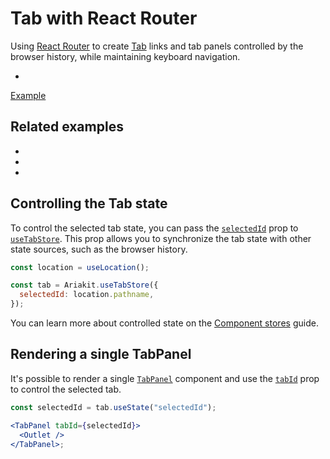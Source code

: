 # Tab with React Router

<p data-description>
  Using <a href="https://reactrouter.com/">React Router</a> to create <a href="/components/tab">Tab</a> links and tab panels controlled by the browser history, while maintaining keyboard navigation.
</p>

<div data-cards="components">

- [](/components/tab)

</div>

<a href="./index.tsx" data-playground>Example</a>

## Related examples

<div data-cards="examples">

- [](/examples/dialog-react-router)
- [](/examples/tab-next-router)
- [](/examples/dialog-next-router)

</div>

## Controlling the Tab state

To control the selected tab state, you can pass the [`selectedId`](/apis/tab-store#selectedid) prop to [`useTabStore`](/apis/tab-store). This prop allows you to synchronize the tab state with other state sources, such as the browser history.

```jsx {4}
const location = useLocation();

const tab = Ariakit.useTabStore({
  selectedId: location.pathname,
});
```

You can learn more about controlled state on the [Component stores](/guide/component-stores#controlled-state) guide.

## Rendering a single TabPanel

It's possible to render a single [`TabPanel`](/apis/tab-panel) component and use the [`tabId`](/apis/tab-panel#tabid) prop to control the selected tab.

```jsx
const selectedId = tab.useState("selectedId");

<TabPanel tabId={selectedId}>
  <Outlet />
</TabPanel>;
```
